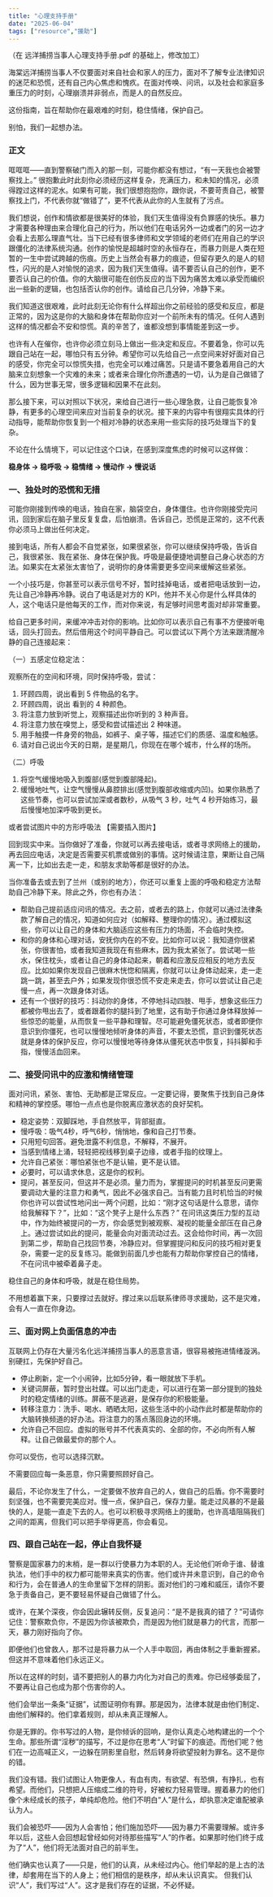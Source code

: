 ```yaml
---
title: "心理支持手册" 
date: "2025-06-04"
tags: ["resource","援助"] 
---
```


（在 远洋捕捞当事人心理支持手册.pdf 的基础上，修改加工）

海棠远洋捕捞当事人不仅要面对来自社会和家人的压力，面对不了解专业法律知识的迷茫和恐慌，还有自己内心焦虑和愧疚。在面对传唤、问讯，以及社会和家庭多重压力的时刻，心理崩溃并非弱点，而是人的自然反应。

这份指南，旨在帮助你在最艰难的时刻，稳住情绪，保护自己。

别怕，我们一起想办法。

### 正文

哐哐哐——直到警察破门而入的那一刻，可能你都没有想过，“有一天我也会被警察找上。” 很抱歉此时此刻你必须经历这样复杂，充满压力，和未知的情况，必须得蹚过这样的泥水。如果有可能，我们很想抱抱你，跟你说，不要苛责自己，被警察找上门，不代表你就“做错了”，更不代表从此你的人生就有了污点。

我们想说，创作和情欲都是很美好的体验，我们天生值得没有负罪感的快乐。暴力才需要各种理由来合理化自己的行为，所以他们在电话另外一边或者门的另一边才会看上去那么理直气壮。当下已经有很多律师和文学领域的老师们在用自己的学识跟僵化的法律系统沟通。创作的愉悦是超越时空的永恒存在，而暴力则是人类在短暂的一生中尝试跨越的伤痕。历史上当然会有暴力的痕迹，但留存更久的是人的韧性，闪光的是人对愉悦的追求，因为我们天生值得。请不要否认自己的创作，更不要否认自己的价值。你的大脑很可能在创伤反应的当下因为痛苦太难以承受而编织出一些新的逻辑，也包括否认你的创作。请给自己几分钟，冷静下来。

我们知道这很艰难，此时此刻无论你有什么样超出你之前经验的感受和反应，都是正常的，因为这是你的大脑和身体在帮助你应对一个前所未有的情况。任何人遇到这样的情况都会不安和惊慌。真的辛苦了，谁都没想到事情能差到这一步。

也许有人在催你，也许你必须立刻马上做出一些决定和反应。不要着急，你可以先跟自己站在一起，哪怕只有五分钟。希望你可以先给自己一点空间来好好面对自己的感受，你完全可以惊慌失措，也完全可以难过痛苦。只是请不要急着用自己的大脑来立刻想象一个灾难的未来；或者来合理化你所遭遇的一切，认为是自己做错了什么，因为世事无常，很多逻辑和因果不在此刻。

那么接下来，可以对照以下状况，来给自己进行一些心理急救，让自己能恢复冷静，有更多的心理空间来应对当前复杂的状况。接下来的内容中有很翔实具体的行动指导，能帮助你恢复到一个相对冷静的状态来用一些实际的技巧处理当下的复杂。 

不论在什么情境下，可以记住这个口诀，在感到深度焦虑的时候可以这样做：

**稳身体 → 稳呼吸 → 稳情绪 → 慢动作 → 慢说话**
  
### 一、独处时的恐慌和无措

可能你刚接到传唤的电话，独自在家，脑袋空白，身体僵住。也许你刚接受完问讯，回到家后在脑子里反复复盘，后怕崩溃。告诉自己，恐慌是正常的，这不代表你必须马上做出任何决定。

接到电话，所有人都会不自觉紧张，如果很紧张，你可以继续保持呼吸，告诉自己，我很紧张、我在紧张、身体在保护我。呼吸是最便捷地调整自己身心状态的方法。如果实在太紧张太害怕了，说明你的身体需要更多空间来缓解这些紧张。

一个小技巧是，你甚至可以表示信号不好，暂时挂掉电话，或者把电话放到一边，先让自己冷静再冷静。说白了电话是对方的 KPI，他并不关心你是什么样具体的人，这个电话只是他每天的工作，而对你来说，有足够时间思考面对却非常重要。

给自己更多时间，来缓冲冲击对你的影响。比如你可以表示自己有事不方便接听电话，回头打回去。然后借用这个时间平静自己。可以尝试以下两个方法来跟清醒冷静的自己连接起来：

（一）五感定位稳定法：

观察所在的空间和环境，同时保持呼吸，尝试：

1.  环顾四周，说出看到 5 件物品的名字。
2.  环顾四周，说出 看到的 4 种颜色。
3.  将注意力放到听觉上，观察描述出你听到的 3 种声音。
4.  将注意力放在嗅觉上，感受和尝试描述出 2 种味道。
5.  用手触摸一件身旁的物品，如裤子、桌子等，描述它们的质感、温度和触感。
6.  请对自己说出今天的日期，是星期几，你现在在哪个城市，什么样的场所。

（二）呼吸

1. 将空气缓慢地吸入到腹部(感觉到腹部隆起)。
2. 缓慢地吐气，让空气慢慢从鼻腔排出(感觉到腹部收缩或内凹)。如果你熟悉了这些节奏，也可以尝试加深或者数秒，从吸气 3 秒，吐气 4 秒开始练习，最后慢慢地加深呼吸到更长。

或者尝试图片中的方形呼吸法 【需要插入图片】

回到现实中来。当你做好了准备，你就可以再去接电话，或者寻求网络上的援助，再去回应电话，决定是否需要买机票或做别的事情。这时候请注意，果断让自己隔离一下，比如出去走一走，和朋友求助等都是很好的办法。

当你准备去或去到了兰州（或别的地方），你还可以重复上面的呼吸和稳定方法帮助自己冷静下来。除此之外，你也有办法：

- 帮助自己提前适应问讯的情况。去之前，或者去的路上，你就可以通过法律条款了解自己的情况，知道如何应对（如解释、整理你的情况）。通过模拟这些，你可以让自己的身体和大脑适应这些有压力的场面，不会临时失控。
- 和你的身体和心理对话，安抚你内在的不安。比如你可以说：我知道你很紧张，你很害怕，或者我知道我现在有些麻木，因为我太紧张了。尝试喝一些水，保住枕头，或者让自己的身体动起来，朝着和应激反应相反的地方去反应。比如如果你发现自己很麻木恍惚和隔离，你就可以让身体动起来，走一走跳一跳，甚至去户外；如果发现你很恐慌不安走来走去，你可以尝试让自己走慢一点，再一次跟身体对话。 
- 还有一个很好的技巧：抖动你的身体，不停地抖动四肢、甩手，想象这些压力都被你甩出去了，或者跟着你的腿抖到了地里，这有助于你通过身体释放掉一些惊恐的能量，从而恢复一些平静和理智。尽可能避免僵死状态，或者即便你意识到你僵死，也可以慢慢地倾听身体的声音，不要太恐慌，意识到僵死状态就是身体的保护反应，你可以慢慢地等待身体从僵死状态中恢复，抖抖脚和手指，慢慢活血回来。

### 二、接受问讯中的应激和情绪管理

面对问讯，紧张、害怕、无助都是正常反应。一定要记得，要聚焦于找到自己身体和精神的掌控感。哪怕一点点也是你脱离应激状态的良好契机。

- 稳定姿势：双脚踩地，手自然放平，背部挺直。
- 慢呼吸：吸气4秒，呼气6秒，悄悄地，像和自己打节奏。
- 只用短句回答。避免泄露不利信息，不解释，不展开。
- 当感到情绪上涌，轻轻把视线移到桌子边缘，或者手指的纹理上。
- 允许自己紧张：哪怕紧张也不是认输，更不是认错。
- 必要时，可以请求休息，这是你的权利。
- 提问，甚至反问，但这并不是必须。量力而为，掌握提问的时机甚至反问更需要调动大量的注意力和勇气，因此不必强求自己。当有能力且时机恰当的时候你也许可以尝试性地问出一两个问题，比如：“刚才这句话是什么意思，请你给我解释下？”，比如：“这个凳子上是什么东西？” 在问讯这类压力型的互动中，作为始终被提问的一方，你会感觉到被观察、凝视的能量全部压在自己身上。通过尝试如此的提问，能量会向对面流动过去。这会给你时间，再一次回到第二步，帮助自己找回节奏，冷静应对。但掌握提问和反问的技巧相对更复杂，需要一定的反复练习。能做到前面几步也能有力帮助你掌控自己的情绪，不在问讯中被牵着鼻子走。

稳住自己的身体和呼吸，就是在稳住局势。

不用想着赢下来，只要撑过去就好。撑过来以后联系律师寻求援助，这不是灾难，会有人一直在你身边。

### 三、面对网上负面信息的冲击

互联网上仍存在大量污名化远洋捕捞当事人的恶意言语，很容易被拖进情绪漩涡。别硬扛，先保护好自己。

- 停止刷新，定一个小闹钟，比如5分钟，看一眼就放下手机。
- 关键词屏蔽，暂时登出社媒。可以出门走走，可以进行在第一部分提到的独处时的稳定情绪的训练。屏蔽不是逃避，是保存你的积极能量。
- 转移注意力：洗手、喝水、晒晒太阳，这些生活中的小动作此时都是帮助你的大脑转换频道的好办法。将注意力的落点落回身边的环境。
- 允许自己不回应。虚拟的账号并不代表真实的、全部的你，不必向所有人解释。让自己做最爱你的那个人。

你可以受伤，也可以选择沉默。

不需要回应每一条恶意，你只需要照顾好自己。

最后，不论你发生了什么，一定要做不放弃自己的人，做自己的后盾。你不需要时刻坚强，也不需要完美应对。慢一点，保护自己，保存力量。能走过风暴的不是最快的人，是能一直走下去的人。也可以积极寻求网络上的援助，也许高墙阻隔我们之间的距离，但我们可以把手举得更高，你会看见。

### 四、跟自己站在一起，停止自我怀疑

警察是国家暴力的末梢，是一群以行使暴力为本职的人。无论他们听命于谁、替谁执法，他们手中的权力都可能带来真实的伤害。他们或许并未意识到，自己的命令和行为，会在普通人的生命里留下怎样的阴影。面对他们的刁难和威压，请你不要急于责备自己，更不要轻易怀疑自己做错了什么。

或许，在某个深夜，你会因此辗转反侧，反复追问：“是不是我真的错了？”可请你记住：警察欺负你，不是因为你该被欺负，而是因为他们就是暴力的代言，而那一天，暴力刚好指向了你。

即便他们也曾救人，那不过是将暴力从一个人手中取回，再由体制之手重新握紧。但这并不意味着他们永远正义。

所以在这样的时刻，请不要把别人的暴力内化为对自己的责难。你已经够委屈了，不要再让自己也成为那个伤害你的人。

他们会举出一条条“证据”，试图证明你有罪。那是因为，法律本就是由他们制定、由他们解释的。他们拿着规则，却从未真正理解人。

你是无罪的。你书写过的人物，是你倾诉的回响，是你认真走心地构建出的一个个生命。那些所谓“淫秽”的描写，不过是你在思考“人”时留下的痕迹。而他们呢？他们在一边高喊正义，一边躲在阴影里自慰，然后转身将欲望投射为罪名。这不是你的错。

我们没有错。我们试图让人物更像人，有血有肉，有欲望、有恐惧，有挣扎，也有希望。而他们，只想把人压缩成二维的符号，好被权力轻易管理。握着暴力的他们像个未经成长的孩子，单纯却危险。他们不明白“人”是什么，却执意决定谁配被承认为人。

我们会被恐吓——因为人会害怕；他们施加恐吓——因为暴力不需要理解。或许多年以后，这些人会回想起曾经如何对待那些描写“人”的作者。如果那时他们终于成为了“人”，他们将无法面对自己的前半生。

他们确实也认真了——只是，他们的认真，从未经过内心。他们举起的是上古的法律，却套用在当下的人身上；他们相信的是秩序，却从未认识真实。
但我们认识“人”，我们写过“人”。这才是我们存在的证据，不必怀疑。
